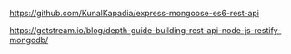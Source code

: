 https://github.com/KunalKapadia/express-mongoose-es6-rest-api

https://getstream.io/blog/depth-guide-building-rest-api-node-js-restify-mongodb/
